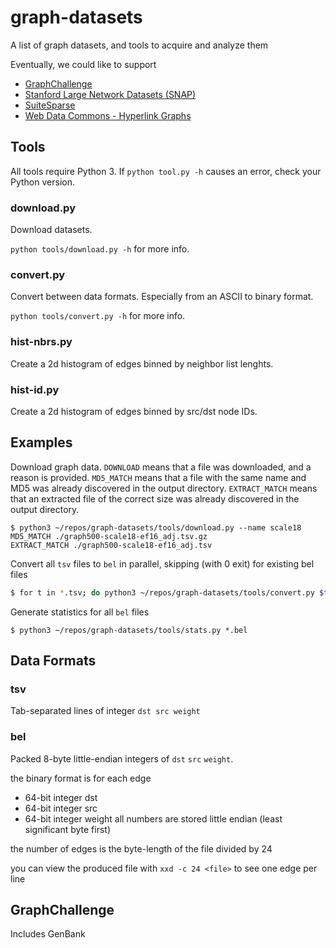 # graph-datasets

A list of graph datasets, and tools to acquire and analyze them

Eventually, we could like to support
* [GraphChallenge](https://graphchallenge.mit.edu/data-sets)
* [Stanford Large Network Datasets (SNAP)](https://snap.stanford.edu/data/index.html
)
* [SuiteSparse](sparse.tamu.edu)
* [Web Data Commons - Hyperlink Graphs](webdatacommons.org/hyperlinkgraph)

## Tools

All tools require Python 3. If `python tool.py -h` causes an error, check your Python version.

### download.py

Download datasets.

`python tools/download.py -h` for more info.

### convert.py

Convert between data formats.
Especially from an ASCII to binary format.

`python tools/convert.py -h` for more info.

### hist-nbrs.py

Create a 2d histogram of edges binned by neighbor list lenghts.

### hist-id.py

Create a 2d histogram of edges binned by src/dst node IDs.

## Examples

Download graph data.
`DOWNLOAD` means that a file was downloaded, and a reason is provided.
`MD5_MATCH` means that a file with the same name and MD5 was already discovered in the output directory.
`EXTRACT_MATCH` means that an extracted file of the correct size was already discovered in the output directory.
```
$ python3 ~/repos/graph-datasets/tools/download.py --name scale18
MD5_MATCH ./graph500-scale18-ef16_adj.tsv.gz
EXTRACT_MATCH ./graph500-scale18-ef16_adj.tsv
```

Convert all `tsv` files to `bel` in parallel, skipping (with 0 exit) for existing bel files
```bash
$ for t in *.tsv; do python3 ~/repos/graph-datasets/tools/convert.py $t bel -s &; done
```

Generate statistics for all `bel` files
```
$ python3 ~/repos/graph-datasets/tools/stats.py *.bel
```

## Data Formats

### tsv

Tab-separated lines of integer `dst src weight`

### bel

Packed 8-byte little-endian integers of `dst` `src` `weight`.

the binary format is for each edge
* 64-bit integer dst
* 64-bit integer src
* 64-bit integer weight
all numbers are stored little endian (least significant byte first)

the number of edges is the byte-length of the file divided by 24

you can view the produced file with 
`xxd -c 24 <file>` to see one edge per line

## GraphChallenge

Includes GenBank 

